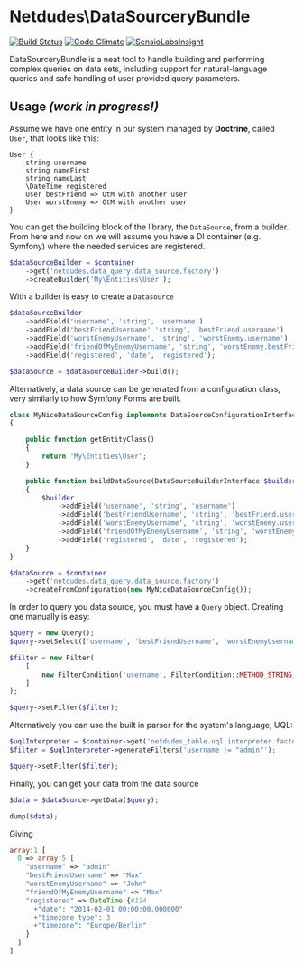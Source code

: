 # Netdudes\DataSourceryBundle
[![Build Status](https://travis-ci.org/netdudes/DataSourceryBundle.svg?branch=master)](https://travis-ci.org/netdudes/DataSourceryBundle)
[![Code Climate](https://codeclimate.com/github/netdudes/DataSourceryBundle/badges/gpa.svg)](https://codeclimate.com/github/netdudes/DataSourceryBundle)
[![SensioLabsInsight](https://insight.sensiolabs.com/projects/5b739d71-fe46-468f-b1b0-667af8411a1c/mini.png)](https://insight.sensiolabs.com/projects/5b739d71-fe46-468f-b1b0-667af8411a1c)

DataSourceryBundle is a neat tool to handle building and performing complex queries on data sets, including support for natural-language queries and safe handling of user provided query parameters.

## Usage *(work in progress!)*

Assume we have one entity in our system managed by **Doctrine**, called `User`, that looks like this:

```
User {
	string username
	string nameFirst
	string nameLast
	\DateTime registered
	User bestFriend => OtM with another user
	User worstEnemy => OtM with another user
}
```

You can get the building block of the library, the `DataSource`, from a builder. From here and now on we will assume you have a DI container (e.g. Symfony) where the needed services are registered.


```php
$dataSourceBuilder = $container
    ->get('netdudes.data_query.data_source.factory')
    ->createBuilder('My\Entities\User');
```

With a builder is easy to create a `Datasource`


```php
$dataSourceBuilder
    ->addField('username', 'string', 'username')
    ->addField('bestFriendUsername' 'string', 'bestFriend.username')
    ->addField('worstEnemyUsername', 'string', 'worstEnemy.username')
    ->addField('friendOfMyEnemyUsername', 'string', 'worstEnemy.bestFriend.username')
    ->addField('registered', 'date', 'registered');

$dataSource = $dataSourceBuilder->build();
```

Alternatively, a data source can be generated from a configuration class, very similarly to how Symfony Forms are built.

```php
class MyNiceDataSourceConfig implements DataSourceConfigurationInterface
{

    public function getEntityClass()
    {
        return 'My\Entities\User';
    }

    public function buildDataSource(DataSourceBuilderInterface $builder)
    {
        $builder
            ->addField('username', 'string', 'username')
            ->addField('bestFriendUsername', 'string', 'bestFriend.username')
            ->addField('worstEnemyUsername', 'string', 'worstEnemy.username')
            ->addField('friendOfMyEnemyUsername', 'string', 'worstEnemy.bestFriend.username')
            ->addField('registered', 'date', 'registered');
    }
}

$dataSource = $container
	->get('netdudes.data_query.data_source.factory')
	->createFromConfiguration(new MyNiceDataSourceConfig());
```

In order to query you data source, you must have a `Query` object. Creating one manually is easy:

```php
$query = new Query();
$query->setSelect(['username', 'bestFriendUsername', 'worstEnemyUsername', 'friendOfMyEnemyUsername', 'registered']);

$filter = new Filter(
    [
        new FilterCondition('username', FilterCondition::METHOD_STRING_EQ, 'admin')
    ]
);

$query->setFilter($filter);
```

Alternatively you can use the built in parser for the system's language, UQL:

```php
$uqlInterpreter = $container->get('netdudes_table.uql.interpreter.factory')->create($dataSource);
$filter = $uqlInterpreter->generateFilters('username != "admin"');

$query->setFilter($filter);
```

Finally, you can get your data from the data source

```php
$data = $dataSource->getData($query);

dump($data);
```

Giving

```php
array:1 [
  0 => array:5 [
    "username" => "admin"
    "bestFriendUsername" => "Max"
    "worstEnemyUsername" => "John"
    "friendOfMyEnemyUsername" => "Max"
    "registered" => DateTime {#124
      +"date": "2014-02-01 00:00:00.000000"
      +"timezone_type": 3
      +"timezone": "Europe/Berlin"
    }
  ]
]
```
